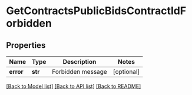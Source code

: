 # GetContractsPublicBidsContractIdForbidden

## Properties
Name | Type | Description | Notes
------------ | ------------- | ------------- | -------------
**error** | **str** | Forbidden message | [optional] 

[[Back to Model list]](../README.md#documentation-for-models) [[Back to API list]](../README.md#documentation-for-api-endpoints) [[Back to README]](../README.md)



